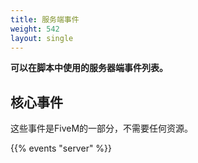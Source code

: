 ```yaml
---
title: 服务端事件
weight: 542
layout: single
---
```


**可以在脚本中使用的服务器端事件列表。**

核心事件
-----------

这些事件是FiveM的一部分，不需要任何资源。

{{% events "server" %}}